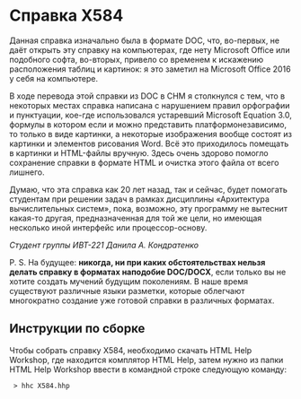 # Справка X584

Данная справка изначально была в формате DOC, что, во-первых, не даёт открыть
эту справку на компьютерах, где нету Microsoft Office или подобного софта,
во-вторых, привело со временем к искажению расположения таблиц и картинок: я
это заметил на Microsoft Office 2016 у себя на компьютере.

В ходе перевода этой справки из DOC в CHM я столкнулся с тем, что в некоторых
местах справка написана с нарушением правил орфографии и пунктуации, кое-где
использовался устаревший Microsoft Equation 3.0, формулы в котором если и можно
представить платформонезависимо, то только в виде картинки, а некоторые
изображения вообще состоят из картинки и элементов рисования Word. Всё это
приходилось помещать в картинки и HTML-файлы вручную. Здесь очень здорово
помогло сохранение справки в формате HTML и очистка этого файла от всего
лишнего.

Думаю, что эта справка как 20 лет назад, так и сейчас, будет помогать студентам
при решении задач в рамках дисциплины «Архитектура вычислительных систем»,
пока, возможно, эту программу не вытеснит какая-то другая, предназначенная для
той же цели, но имеющая несколько иной интерфейс или процессор-основу.

*Студент группы ИВТ-221 Данила А. Кондратенко*

P. S. На будущее: **никогда, ни при каких обстоятельствах нельзя делать справку
в форматах наподобие DOC/DOCX**, если только вы не хотите создать мучений
будущим поколениям. В наше время существуют различные языки разметки, которые
облегчают многократно создание уже готовой справки в различных форматах.

## Инструкции по сборке

Чтобы собрать справку X584, необходимо скачать HTML Help Workshop, где находится
комплятор HTML Help, затем нужно из папки HTML Help Workshop ввести в командной
строке следующую команду:

     > hhc X584.hhp
